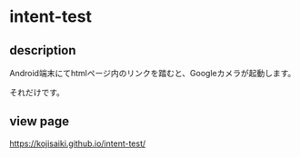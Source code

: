 # intent-test

## description

Android端末にてhtmlページ内のリンクを踏むと、Googleカメラが起動します。

それだけです。

## view page

https://kojisaiki.github.io/intent-test/